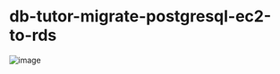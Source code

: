 # db-tutor-migrate-postgresql-ec2-to-rds


![image](https://github.com/user-attachments/assets/08ded8af-d1e3-44cf-b801-9cdb0ef04e57)
